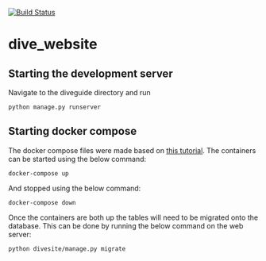 [![Build Status](https://travis-ci.org/treilly94/dive_website.svg?branch=development)](https://travis-ci.org/treilly94/dive_website)
# dive_website

## Starting the development server
Navigate to the diveguide directory and run  
```
python manage.py runserver
```

## Starting docker compose
The docker compose files were made based on [this tutorial](https://docs.docker.com/compose/django/#connect-the-database).
The containers can be started using the below command:  
```
docker-compose up
```
And stopped using the below command:
```
docker-compose down
```
Once the containers are both up the tables will need to be migrated onto the database. This can be done by running the 
below command on the web server:  
```
python divesite/manage.py migrate
```
